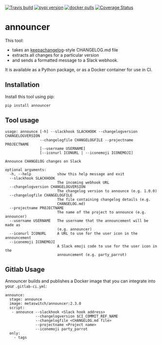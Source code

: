 [![Travis build](https://img.shields.io/travis/Metaswitch/announcer)](https://travis-ci.org/Metaswitch/announcer)
[![pypi version](https://img.shields.io/pypi/v/announcer)](https://pypi.org/project/announcer/)
[![docker pulls](https://img.shields.io/docker/pulls/metaswitch/announcer)](https://hub.docker.com/r/metaswitch/announcer)
[![Coverage Status](https://coveralls.io/repos/github/Metaswitch/announcer/badge.svg)](https://coveralls.io/github/Metaswitch/announcer)

# announcer

This tool:
* takes an [keepachangelog](https://keepachangelog.com/en/1.0.0/)-style CHANGELOG.md file
* extracts all changes for a particular version
* and sends a formatted message to a Slack webhook.

It is available as a Python package, or as a Docker container for use in CI.

## Installation

Install this tool using pip:

```
pip install announcer
```

## Tool usage

```
usage: announce [-h] --slackhook SLACKHOOK --changelogversion CHANGELOGVERSION
                --changelogfile CHANGELOGFILE --projectname PROJECTNAME
                [--username USERNAME]
                [--iconurl ICONURL | --iconemoji ICONEMOJI]

Announce CHANGELOG changes on Slack

optional arguments:
  -h, --help            show this help message and exit
  --slackhook SLACKHOOK
                        The incoming webhook URL
  --changelogversion CHANGELOGVERSION
                        The changelog version to announce (e.g. 1.0.0)
  --changelogfile CHANGELOGFILE
                        The file containing changelog details (e.g.
                        CHANGELOG.md)
  --projectname PROJECTNAME
                        The name of the project to announce (e.g. announcer)
  --username USERNAME   The username that the announcement will be made as
                        (e.g. announcer)
  --iconurl ICONURL     A URL to use for the user icon in the announcement
  --iconemoji ICONEMOJI
                        A Slack emoji code to use for the user icon in the
                        announcement (e.g. party_parrot)
```

## Gitlab Usage

Announcer builds and publishes a Docker image that you can integrate into your `.gitlab-ci.yml`:

```
announce:
  stage: announce
  image: metaswitch/announcer:2.3.0
  script:
   - announce --slackhook <Slack hook address>
              --changelogversion $CI_COMMIT_REF_NAME
              --changelogfile <CHANGELOG.md file>
              --projectname <Project name>
              --iconemoji party_parrot
  only:
    - tags
```
